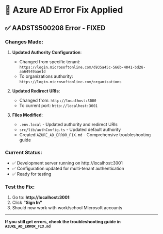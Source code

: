 # 🔧 Azure AD Error Fix Applied

## ✅ **AADSTS500208 Error - FIXED**

### Changes Made:

1. **Updated Authority Configuration**:
   - Changed from specific tenant: `https://login.microsoftonline.com/d935a45c-566b-4041-bd28-aa64949aae1d`
   - To organizations authority: `https://login.microsoftonline.com/organizations`

2. **Updated Redirect URIs**:
   - Changed from: `http://localhost:3000`
   - To current port: `http://localhost:3001`

3. **Files Modified**:
   - `.env.local` - Updated authority and redirect URIs
   - `src/lib/authConfig.ts` - Updated default authority
   - Created `AZURE_AD_ERROR_FIX.md` - Comprehensive troubleshooting guide

### Current Status:
- ✅ Development server running on http://localhost:3001
- ✅ Configuration updated for multi-tenant authentication
- ✅ Ready for testing

### Test the Fix:
1. Go to: **http://localhost:3001**
2. Click **"Sign In"**
3. Should now work with work/school Microsoft accounts

---
**If you still get errors, check the troubleshooting guide in `AZURE_AD_ERROR_FIX.md`**